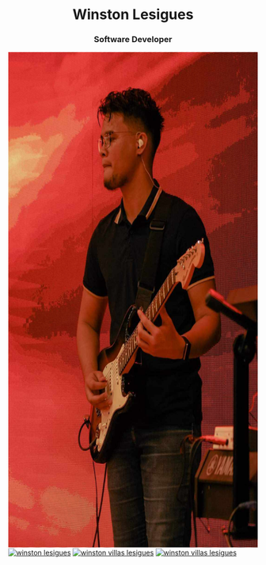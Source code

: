 <h1 align="center">Winston Lesigues</h1>
<h3 align="center">Software Developer</h3>
<img align="right" src="githubprofile.jpg" alt="winston lesigues" height="1000" width="600" /></a>

<p align="left">
<a href="https://linkedin.com/in/winston lesigues" target="blank"><img align="center" src="https://raw.githubusercontent.com/rahuldkjain/github-profile-readme-generator/master/src/images/icons/Social/linked-in-alt.svg" alt="winston lesigues" height="30" width="40" /></a>
<a href="https://fb.com/winston villas lesigues" target="blank"><img align="center" src="https://raw.githubusercontent.com/rahuldkjain/github-profile-readme-generator/master/src/images/icons/Social/facebook.svg" alt="winston villas lesigues" height="30" width="40" /></a>
<a href="https://instagram.com/winston villas lesigues" target="blank"><img align="center" src="https://raw.githubusercontent.com/rahuldkjain/github-profile-readme-generator/master/src/images/icons/Social/instagram.svg" alt="winston villas lesigues" height="30" width="40" /></a>
</p>
